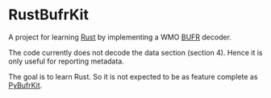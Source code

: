 # RustBufrKit

A project for learning [Rust](https://www.rust-lang.org/) by implementing a 
WMO [BUFR](https://en.wikipedia.org/wiki/BUFR) decoder.

The code currently does not decode the data section (section 4). Hence it is only
useful for reporting metadata. 

The goal is to learn Rust. So it is not expected to be as feature complete as 
[PyBufrKit](https://github.com/ywangd/pybufrkit).
